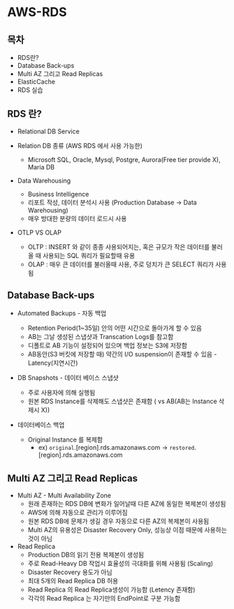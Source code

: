 # AWS-RDS 

## 목차
- RDS란?
- Database Back-ups
- Multi AZ 그리고 Read Replicas
- ElasticCache
- RDS 실습

## RDS 란?
- Relational DB Service

- Relation DB 종류 (AWS RDS 에서 사용 가능한)
    - Microsoft SQL, Oracle, Mysql, Postgre, Aurora(Free tier provide X), Maria DB

- Data Warehousing
    - Business Intelligence
    - 리포트 작성, 데이터 분석시 사용 (Production Database -> Data Warehousing)
    - 매우 방대한 분량의 데이터 로드시 사용

- OTLP VS OLAP
    - OLTP : INSERT 와 같이 종종 사용되어지는, 혹은 규모가 작은 데이터를 불러올 때 사용되는 SQL 쿼리가 필요할때 유용
    - OLAP : 매우 큰 데이터를 불러올때 사용, 주로 덩치가 큰 SELECT 쿼리가 사용됨

## Database Back-ups
- Automated Backups - 자동 백업
    - Retention Period(1~35일) 안의 어떤 시간으로 돌아가게 할 수 있음
    - AB는 그날 생성된 스냅샷과 Transcation Logs를 참고함
    - 디폴트로 AB 기능이 설정되어 있으며 백업 정보는 S3에 저장함
    - AB동안(S3 버킷에 저장할 때) 약간의 I/O suspension이 존재할 수 있음 - Latency(지연시간)
- DB Snapshots - 데이터 베이스 스냅샷
    - 주로 사용자에 의해 실행됨
    - 원본 RDS Instance를 삭제해도 스냅샷은 존재함 ( vs AB(AB는 Instance 삭제시 X))

- 데이터베이스 백업
    - Original Instance 를 복제함
        - ex) `original`.[region].rds.amazonaws.com ->  `restored`.[region].rds.amazonaws.com

## Multi AZ 그리고 Read Replicas
- Multi AZ - Multi Availability Zone
    - 원래 존재하는 RDS DB에 변화가 일어날때 다른 AZ에 동일한 복제본이 생성됨
    - AWS에 의해 자동으로 관리가 이루어짐
    - 원본 RDS DB에 문제가 생길 경우 자동으로 다른 AZ의 복제본이 사용됨
    - Multi AZ의 유용성은 Disaster Recovery Only, 성능상 이점 때문에 사용하는 것이 아님
- Read Replica
    - Production DB의 읽기 전용 복제본이 생성됨
    - 주로 Read-Heavy DB 작업시 효율성의 극대화를 위해 사용됨 (Scaling)
    - Disaster Recovery 용도가 아님
    - 최대 5개의 Read Replica DB 허용
    - Read Replica 의 Read Replica생성이 가능함 (Letency 존재함)
    - 각각의 Read Replica 는 자기만의 EndPoint로 구분 가능함
    